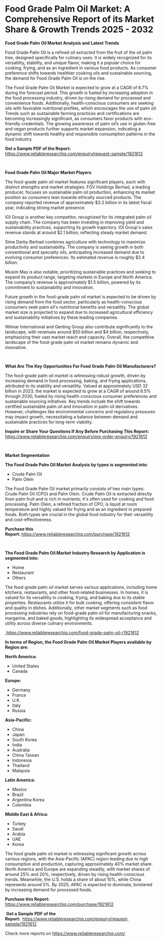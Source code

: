 <p><h1>Food Grade Palm Oil Market: A Comprehensive Report of its Market Share & Growth Trends 2025 - 2032</h1></p><p><strong>Food Grade Palm Oil Market Analysis and Latest Trends</strong></p>
<p><p>Food Grade Palm Oil is a refined oil extracted from the fruit of the oil palm tree, designed specifically for culinary uses. It is widely recognized for its versatility, stability, and unique flavor, making it a popular choice for cooking, frying, and as an ingredient in various food products. As consumer preference shifts towards healthier cooking oils and sustainable sourcing, the demand for Food Grade Palm Oil is on the rise.</p><p>The Food Grade Palm Oil Market is expected to grow at a CAGR of 6.7% during the forecast period. This growth is fueled by increasing adoption in the food processing industry, driven by rising demand for processed and convenience foods. Additionally, health-conscious consumers are seeking oils with favorable nutritional profiles, which encourages the use of palm oil. Trends such as sustainable farming practices and certifications are becoming increasingly significant, as consumers favor products with eco-friendly credentials. The growing awareness of palm oil’s use in gluten-free and vegan products further supports market expansion, indicating a dynamic shift towards healthy and responsible consumption patterns in the food industry.</p></p>
<p><strong>Get a Sample PDF of the Report:&nbsp;</strong> <a href="https://www.reliableresearchiq.com/enquiry/request-sample/1921612?utm_campaign=1140&utm_medium=2&utm_source=Github&utm_content=ia&utm_term=15022025&utm_id=food-grade-palm-oil">https://www.reliableresearchiq.com/enquiry/request-sample/1921612</a></p>
<p>&nbsp;</p>
<p><strong>Food Grade Palm Oil Major Market Players</strong></p>
<p><p>The food-grade palm oil market features significant players, each with distinct strengths and market strategies. FGV Holdings Berhad, a leading producer, focuses on sustainable palm oil production, enhancing its market position as consumers lean towards ethically sourced products. The company reported revenue of approximately $3.2 billion in its latest fiscal year, indicating strong market presence.</p><p>IOI Group is another key competitor, recognized for its integrated palm oil supply chain. The company has been investing in improving yield and sustainability practices, supporting its growth trajectory. IOI Group's sales revenue stands at around $2.1 billion, reflecting steady market demand.</p><p>Sime Darby Berhad combines agriculture with technology to maximize productivity and sustainability. The company is seeing growth in both conventional and specialty oils, anticipating increased demand due to evolving consumer preferences. Its estimated revenue is roughly $2.4 billion.</p><p>Musim Mas is also notable, prioritizing sustainable practices and seeking to expand its product range, targeting markets in Europe and North America. The company’s revenue is approximately $1.5 billion, powered by its commitment to sustainability and innovation.</p><p>Future growth in the food-grade palm oil market is expected to be driven by rising demand from the food sector, particularly as health-conscious consumers seek palm oil's nutritional benefits and versatility. The global market size is projected to expand due to increased agricultural efficiency and sustainability initiatives by these leading companies.</p><p>Wilmar International and Genting Group also contribute significantly to the landscape, with revenues around $50 billion and $4 billion, respectively, emphasizing their vast market reach and capacity. Overall, the competitive landscape of the food-grade palm oil market remains dynamic and innovative.</p></p>
<p>&nbsp;</p>
<p><strong>What Are The Key Opportunities For Food Grade Palm Oil Manufacturers?</strong></p>
<p><p>The food-grade palm oil market is witnessing robust growth, driven by increasing demand in food processing, baking, and frying applications, attributed to its stability and versatility. Valued at approximately USD 32 billion in 2023, the market is expected to grow at a CAGR of around 6.5% through 2030, fueled by rising health-conscious consumer preferences and sustainable sourcing initiatives. Key trends include the shift towards certified sustainable palm oil and innovation in palm oil derivatives. However, challenges like environmental concerns and regulatory pressures may impact growth, necessitating a balance between demand and sustainable practices for long-term viability.</p></p>
<p><strong>Inquire or Share Your Questions If Any Before Purchasing This Report:</strong> <a href="https://www.reliableresearchiq.com/enquiry/pre-order-enquiry/1921612?utm_campaign=1140&utm_medium=2&utm_source=Github&utm_content=ia&utm_term=15022025&utm_id=food-grade-palm-oil">https://www.reliableresearchiq.com/enquiry/pre-order-enquiry/1921612</a></p>
<p>&nbsp;</p>
<p><strong>Market Segmentation</strong></p>
<p><strong>The Food Grade Palm Oil Market Analysis by types is segmented into:</strong></p>
<p><ul><li>Crude Palm Oil</li><li>Palm Olein</li></ul></p>
<p><p>The Food Grade Palm Oil market primarily consists of two main types: Crude Palm Oil (CPO) and Palm Olein. Crude Palm Oil is extracted directly from palm fruit and is rich in nutrients; it's often used for cooking and food processing. Palm Olein, a refined fraction of CPO, is liquid at room temperature and highly valued for frying and as an ingredient in prepared foods. Both types are crucial in the global food industry for their versatility and cost-effectiveness.</p></p>
<p><strong>Purchase this Report:&nbsp;</strong><a href="https://www.reliableresearchiq.com/purchase/1921612?utm_campaign=1140&utm_medium=2&utm_source=Github&utm_content=ia&utm_term=15022025&utm_id=food-grade-palm-oil">https://www.reliableresearchiq.com/purchase/1921612</a></p>
<p>&nbsp;</p>
<p><strong>The Food Grade Palm Oil Market Industry Research by Application is segmented into:</strong></p>
<p><ul><li>Home</li><li>Restaurant</li><li>Others</li></ul></p>
<p><p>The food-grade palm oil market serves various applications, including home kitchens, restaurants, and other food-related businesses. In homes, it is valued for its versatility in cooking, frying, and baking due to its stable properties. Restaurants utilize it for bulk cooking, offering consistent flavor and quality in dishes. Additionally, other market segments such as food processing industries rely on food-grade palm oil for manufacturing snacks, margarine, and baked goods, highlighting its widespread acceptance and utility across diverse culinary environments.</p></p>
<p><a href="https://www.reliableresearchiq.com/food-grade-palm-oil-r1921612?utm_campaign=1140&utm_medium=2&utm_source=Github&utm_content=ia&utm_term=15022025&utm_id=food-grade-palm-oil">&nbsp;https://www.reliableresearchiq.com/food-grade-palm-oil-r1921612</a></p>
<p><strong>In terms of Region, the Food Grade Palm Oil Market Players available by Region are:</strong></p>
<p>
    <p> <strong> North America: </strong>
        <ul>
            <li>United States</li>
            <li>Canada</li>
        </ul>
        </p> 
    <p> <strong> Europe: </strong>
        <ul>
            <li>Germany</li>
            <li>France</li>
            <li>U.K.</li>
            <li>Italy</li>
            <li>Russia</li>
        </ul>
        </p> 
    <p> <strong> Asia-Pacific: </strong>
        <ul>
            <li>China</li>
            <li>Japan</li>
            <li>South Korea</li>
            <li>India</li>
            <li>Australia</li>
            <li>China Taiwan</li>
            <li>Indonesia</li>
            <li>Thailand</li>
            <li>Malaysia</li>
        </ul>
        </p> 
    <p> <strong> Latin America: </strong>
        <ul>
            <li>Mexico</li>
            <li>Brazil</li>
            <li>Argentina Korea</li>
            <li>Colombia</li>
        </ul>
        </p> 
    <p> <strong> Middle East & Africa: </strong>
        <ul>
            <li>Turkey</li>
            <li>Saudi</li>
            <li>Arabia</li>
            <li>UAE</li>
            <li>Korea</li>
        </ul>
    </p>
    </p>
<p><p>The food grade palm oil market is witnessing significant growth across various regions, with the Asia-Pacific (APAC) region leading due to high consumption and production, capturing approximately 40% market share. North America and Europe are expanding steadily, with market shares of around 25% and 20%, respectively, driven by rising health-conscious trends. Meanwhile, the U.S. holds a share of about 10%, while China represents around 5%. By 2025, APAC is expected to dominate, bolstered by increasing demand for processed foods.</p></p>
<p><strong>Purchase this Report: </strong><a href="https://www.reliableresearchiq.com/purchase/1921612?utm_campaign=1140&utm_medium=2&utm_source=Github&utm_content=ia&utm_term=15022025&utm_id=food-grade-palm-oil">https://www.reliableresearchiq.com/purchase/1921612</a></p>
<p>&nbsp;<strong>Get a Sample PDF of the Report:&nbsp;&nbsp;</strong><a href="https://www.reliableresearchiq.com/enquiry/request-sample/1921612?utm_campaign=1140&utm_medium=2&utm_source=Github&utm_content=ia&utm_term=15022025&utm_id=food-grade-palm-oil">https://www.reliableresearchiq.com/enquiry/request-sample/1921612</a></p>
<p><strong></strong></p>
<p>Check more reports on <a href="https://www.reliableresearchiq.com/?utm_campaign=1140&utm_medium=2&utm_source=Github&utm_content=ia&utm_term=15022025&utm_id=food-grade-palm-oil">https://www.reliableresearchiq.com/</a></p>